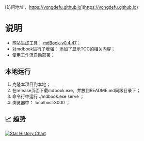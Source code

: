 
[访问地址： https://vongdefu.github.io](https://vongdefu.github.io)

# 说明

- 网站生成工具： [mdBook-v0.4.47](https://github.com/rust-lang/mdBook)；
- 对mdbook进行了增强： 添加了显示TOC的相关内容；
- 使用工作流自动部署；

## 本地运行

1. 克隆本项目到本地；
2. 在release页面下载mdbook.exe，并放到README.md同级目录下；
3. 命令行中运行 ./mdbook.exe serve ；
4. 浏览器中： localhost:3000 ；

## :chart_with_upwards_trend: 趋势

[![Star History Chart](https://api.star-history.com/svg?repos=vongdefu/vongdefu.github.io&type=Date)](https://star-history.com/#vongdefu/vongdefu.github.io&Date)
